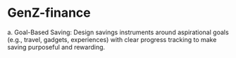 # GenZ-finance
a. Goal-Based Saving: Design savings instruments around aspirational goals (e.g., travel,  gadgets, experiences) with clear progress tracking to make saving purposeful and  rewarding.
